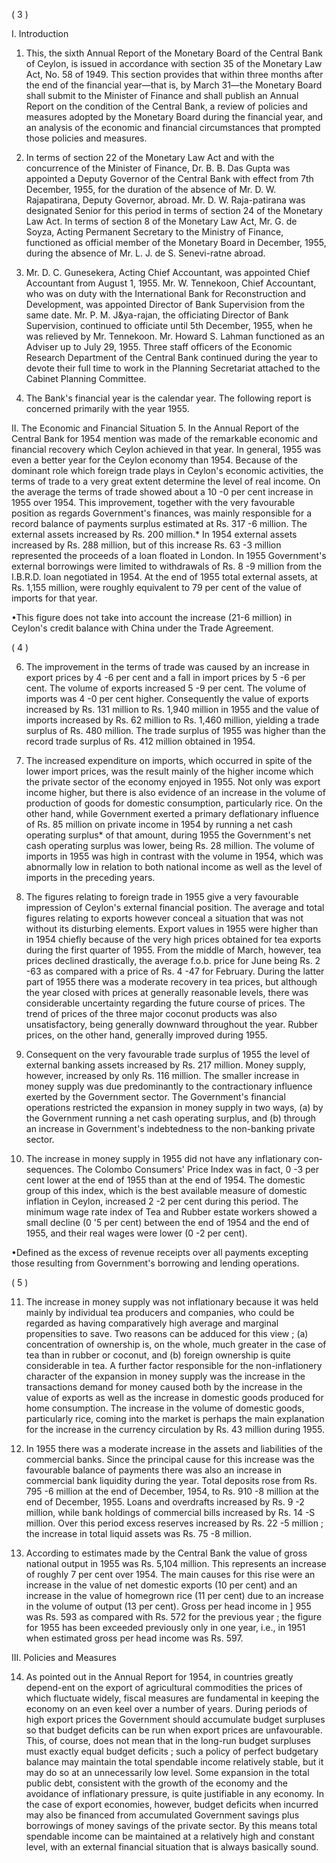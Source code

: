 ( 3 )

I. Introduction

1. This, the sixth Annual Report of the Monetary Board of the Central Bank of Ceylon, is issued in accordance with section 35 of the Monetary Law Act, No. 58 of 1949. This section provides that within three months after the end of the financial year—that is, by March 31—the Monetary Board shall submit to the Minister of Finance and shall publish an Annual Report on the condition of the Central Bank, a review of policies and measures adopted by the Monetary Board during the financial year, and an analysis of the economic and financial circum­stances that prompted those policies and measures.

2. In terms of section 22 of the Monetary Law Act and with the concurrence of the Minister of Finance, Dr. B. B. Das Gupta was appointed a Deputy Governor of the Central Bank with effect from 7th December, 1955, for the duration of the absence of Mr. D. W. Rajapatirana, Deputy Governor, abroad. Mr. D. W. Raja-patirana was designated Senior for this period in terms of section 24 of the Monetary Law Act. In terms of section 8 of the Monetary Law Act, Mr. G. de Soyza, Acting Permanent Secretary to the Ministry of Finance, functioned as official member of the Monetary Board in December, 1955, during the absence of Mr. L. J. de S. Senevi-ratne abroad.

3. Mr. D. C. Gunesekera, Acting Chief Accountant, was appointed Chief Accountant from August 1, 1955. Mr. W. Tennekoon, Chief Accountant, who was on duty with the International Bank for Reconstruction and Development, was appointed Director of Bank Supervision from the same date. Mr. P. M. J&ya-rajan, the officiating Director of Bank Supervision, continued to officiate until 5th December, 1955, when he was relieved by Mr. Tennekoon. Mr. Howard S. Lahman functioned as an Adviser up to July 29, 1955. Three staff officers of the Economic Research Department of the Central Bank continued during the year to devote their full time to work in the Planning Secretariat attached to the Cabinet Planning Committee.

4. The Bank's financial year is the calendar year. The following report is concerned primarily with the year 1955.

II. The Economic and Financial Situation 5. In the Annual Report of the Central Bank for 1954 mention was made of the remarkable economic and financial recovery which Ceylon achieved in that year. In general, 1955 was even a better year for the Ceylon economy than 1954. Because of the dominant role which foreign trade plays in Ceylon's economic activities, the terms of trade to a very great extent determine the level of real income. On the average the terms of trade showed about a 10 -0 per cent increase in 1955 over 1954. This improvement, together with the very favourable position as regards Govern­ment's finances, was mainly responsible for a record balance of payments surplus estimated at Rs. 317 -6 million. The external assets increased by Rs. 200 million.* In 1954 external assets increased by Rs. 288 million, but of this increase Rs. 63 -3 million represented the proceeds of a loan floated in London. In 1955 Government's external borrowings were limited to withdrawals of Rs. 8 -9 million from the I.B.R.D. loan negotiated in 1954. At the end of 1955 total external assets, at Rs. 1,155 million, were roughly equivalent to 79 per cent of the value of imports for that year.

•This figure does not take into account the increase (21-6 million) in Ceylon's credit balance with China under the Trade Agreement.

( 4 )

6. The improvement in the terms of trade was caused by an increase in export prices by 4 -6 per cent and a fall in import prices by 5 -6 per cent. The volume of exports increased 5 -9 per cent. The volume of imports was 4 -0 per cent higher. Consequently the value of exports increased by Rs. 131 million to Rs. 1,940 million in 1955 and the value of imports increased by Rs. 62 million to Rs. 1,460 million, yielding a trade surplus of Rs. 480 million. The trade surplus of 1955 was higher than the record trade surplus of Rs. 412 million obtained in 1954.

7. The increased expenditure on imports, which occurred in spite of the lower import prices, was the result mainly of the higher income which the private sector of the economy enjoyed in 1955. Not only was export income higher, but there is also evidence of an increase in the volume of production of goods for domestic consumption, particularly rice. On the other hand, while Government exerted a primary deflationary influence of Rs. 85 million on private income in 1954 by running a net cash operating surplus* of that amount, during 1955 the Government's net cash operating surplus was lower, being Rs. 28 million. The volume of imports in 1955 was high in contrast with the volume in 1954, which was abnormally low in relation to both national income as well as the level of imports in the preceding years.

8. The figures relating to foreign trade in 1955 give a very favourable impres­sion of Ceylon's external financial position. The average and total figures relating to exports however conceal a situation that was not without its disturbing elements. Export values in 1955 were higher than in 1954 chiefly because of the very high prices obtained for tea exports during the first quarter of 1955. From the middle of March, however, tea prices declined drastically, the average f.o.b. price for June being Rs. 2 -63 as compared with a price of Rs. 4 -47 for February. During the latter part of 1955 there was a moderate recovery in tea prices, but although the year closed with prices at generally reasonable levels, there was considerable uncertainty regarding the future course of prices. The trend of prices of the three major coconut products was also unsatisfactory, being generally downward throughout the year. Rubber prices, on the other hand, generally improved during 1955.

9. Consequent on the very favourable trade surplus of 1955 the level of external banking assets increased by Rs. 217 million. Money supply, however, increased by only Rs. 116 million. The smaller increase in money supply was due predomin­antly to the contractionary influence exerted by the Government sector. The Government's financial operations restricted the expansion in money supply in two ways, (a) by the Government running a net cash operating surplus, and (b) through an increase in Government's indebtedness to the non-banking private sector.

10. The increase in money supply in 1955 did not have any inflationary con­sequences. The Colombo Consumers' Price Index was in fact, 0 -3 per cent lower at the end of 1955 than at the end of 1954. The domestic group of this index, which is the best available measure of domestic inflation in Ceylon, increased 2 -2 per cent during this period. The minimum wage rate index of Tea and Rubber estate workers showed a small decline (0 '5 per cent) between the end of 1954 and the end of 1955, and their real wages were lower (0 -2 per cent).

•Defined as the excess of revenue receipts over all payments excepting those resulting from Government's borrowing and lending operations.

( 5 )

11. The increase in money supply was not inflationary because it was held mainly by individual tea producers and companies, who could be regarded as having comparatively high average and marginal propensities to save. Two reasons can be adduced for this view ; (a) concentration of ownership is, on the whole, much greater in the case of tea than in rubber or coconut, and (b) foreign ownership is quite considerable in tea. A further factor responsible for the non-inflationery character of the expansion in money supply was the increase in the transactions demand for money caused both by the increase in the value of exports as well as the increase in domestic goods produced for home consumption. The increase in the volume of domestic goods, particularly rice, coming into the market is perhaps the main explanation for the increase in the currency circulation by Rs. 43 million during 1955.

12. In 1955 there was a moderate increase in the assets and liabilities of the commercial banks. Since the principal cause for this increase was the favourable balance of payments there was also an increase in commercial bank liquidity during the year. Total deposits rose from Rs. 795 -6 million at the end of December, 1954, to Rs. 910 -8 million at the end of December, 1955. Loans and overdrafts increased by Rs. 9 -2 million, while bank holdings of commercial bills increased by Rs. 14 -S million. Over this period excess reserves increased by Rs. 22 -5 million ; the increase in total liquid assets was Rs. 75 -8 million.

13. According to estimates made by the Central Bank the value of gross national output in 1955 was Rs. 5,104 million. This represents an increase of roughly 7 per cent over 1954. The main causes for this rise were an increase in the value of net domestic exports (10 per cent) and an increase in the value of home­grown rice (11 per cent) due to an increase in the volume of output (13 per cent). Gross per head income in ] 955 was Rs. 593 as compared with Rs. 572 for the previous year ; the figure for 1955 has been exceeded previously only in one year, i.e., in 1951 when estimated gross per head income was Rs. 597.

III. Policies and Measures

14. As pointed out in the Annual Report for 1954, in countries greatly depend-ent on the export of agricultural commodities the prices of which fluctuate widely, fiscal measures are fundamental in keeping the economy on an even keel over a number of years. During periods of high export prices the Government should accumulate budget surpluses so that budget deficits can be run when export prices are unfavourable. This, of course, does not mean that in the long-run budget surpluses must exactly equal budget deficits ; such a policy of perfect budgetary balance may maintain the total spendable income relatively stable, but it may do so at an unnecessarily low level. Some expansion in the total public debt, consistent with the growth of the economy and the avoidance of inflationary pressure, is quite justifiable in any economy. In the case of export economies, however, budget deficits when incurred may also be financed from accumulated Government savings plus borrowings of money savings of the private sector. By this means total spendable income can be maintained at a relatively high and constant level, with an external financial situation that is always basically sound.